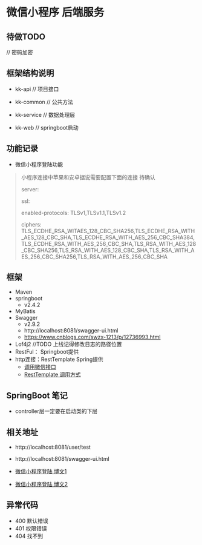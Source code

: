 # 微信小程序 后端服务

## 待做TODO

// 密码加密

## 框架结构说明

- kk-api // 项目接口

- kk-common // 公共方法

- kk-service // 数据处理层

- kk-web // springboot启动

## 功能记录

- 微信小程序登陆功能
> 小程序连接中苹果和安卓据说需要配置下面的连接 待确认
> 
> server:
>
> ssl:
>
> enabled-protocols: TLSv1,TLSv1.1,TLSv1.2
>
> ciphers: TLS_ECDHE_RSA_WITAES_128_CBC_SHA256,TLS_ECDHE_RSA_WITH_AES_128_CBC_SHA,TLS_ECDHE_RSA_WITH_AES_256_CBC_SHA384,TLS_ECDHE_RSA_WITH_AES_256_CBC_SHA,TLS_RSA_WITH_AES_128_CBC_SHA256,TLS_RSA_WITH_AES_128_CBC_SHA,TLS_RSA_WITH_AES_256_CBC_SHA256,TLS_RSA_WITH_AES_256_CBC_SHA

## 框架

- Maven
- springboot  
    - v2.4.2
- MyBatis
- Swagger
    - v2.9.2 
    - http://localhost:8081/swagger-ui.html
    - https://www.cnblogs.com/swzx-1213/p/12736993.html
- Lof4j2 //TODO  上线记得修改日志的路径位置
- RestFul： Springboot提供
- http连接：RestTemplate Spring提供
  - [调用微信接口](https://blog.csdn.net/u013469944/article/details/84193792)
  - [RestTemplate 调用方式](https://www.cnblogs.com/wzk-0000/p/10955406.html)
## SpringBoot 笔记

- controller层一定要在启动类的下层

## 相关地址

- http://localhost:8081/user/test

- http://localhost:8081/swagger-ui.html
- [微信小程序登陆 博文1](https://blog.csdn.net/sxl131415/article/details/80427999)
- [微信小程序登陆 博文2](https://blog.csdn.net/it_most/article/details/109696247)

## 异常代码

- 400 默认错误
- 401 权限错误
- 404 找不到